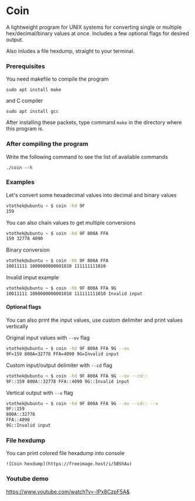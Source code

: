 # Coin

A lightweight program for UNIX systems for converting single or multiple hex/decimal/binary values at once. Includes a few optional flags for desired output. 

Also inludes a file hexdump, straight to your terminal.


### Prerequisites
You need makefile to compile the program
```
sudo apt install make
```
and C compiler
```
sudo apt install gcc
```
After installing these packets, type command ```make``` in the directory where this program is.
### After compiling the program

Write the following command to see the list of available commands
```
./coin --h
```

### Examples

Let's convert some hexadecimal values into decimal and binary values

``` bash
vtothek@ubuntu ~ $ coin -hd 9F
159 
```
You can also chain values to get multiple conversions 
``` bash
vtothek@ubuntu ~ $ coin -hd 9F 800A FFA
159 32778 4090
```
Binary conversion
``` bash
vtothek@ubuntu ~ $ coin -hb 9F 800A FFA
10011111 1000000000001010 111111111010 
```
Invalid imput example 
``` bash
vtothek@ubuntu ~ $ coin -hb 9F 800A FFA 9G
10011111 1000000000001010 111111111010 Invalid input 
```

#### Optional flags
You can also print the input values, use custom delimiter and print values vertically

Original input values with `--ov` flag
``` bash
vtothek@ubuntu ~ $ coin -hd 9F 800A FFA 9G --ov
9F=159 800A=32778 FFA=4090 9G=Invalid input 
```

Custom input/output delimiter with `--cd` flag
``` bash
vtothek@ubuntu ~ $ coin -hd 9F 800A FFA 9G --ov --cd::
9F::159 800A::32778 FFA::4090 9G::Invalid input
```

Vertical output with `--v` flag
``` bash
vtothek@ubuntu ~ $ coin -hd 9F 800A FFA 9G --ov --cd:: --v
9F::159 
800A::32778 
FFA::4090 
9G::Invalid input
```

### File hexdump 

You can print colored file hexadump into console   
```
![Coin hexdump](https://freeimage.host/i/5BShAu)
```

### Youtube demo
https://www.youtube.com/watch?v=-IPx8CzpF5A&
